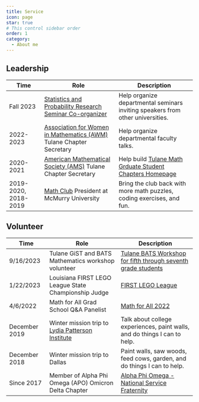 ```yaml
---
title: Service
icon: page
star: true
# This control sidebar order
order: 1
category:
  - About me
---
```


<!-- more -->

## Leadership
Time | Role | Description
---|---|---
Fall 2023 | [Statistics and Probability Research Seminar Co-organizer](https://sse.tulane.edu/research-seminars-probability-and-statistics) | Help organize departmental seminars inviting speakers from other universities.
2022-2023 | [Association for Women in Mathematics (AWM)](https://awm-math.org/) Tulane Chapter Secretary | Help organize departmental faculty talks.
2020-2021 | [American Mathematical Society (AMS)](http://www.ams.org/home/page) Tulane Chapter Secretary  | Help build [Tulane Math Grduate Student Chapters Homepage](https://sites.google.com/view/tulanemath/home)
2019-2020, 2018-2019| [Math Club](https://mcm.edu/club/math-club/) President at McMurry University | Bring the club back with more math puzzles, coding exercises, and fun.


## Volunteer
Time | Role | Description
---|---|---
9/16/2023 | Tulane GiST and BATS Mathematics workshop volunteer| [Tulane BATS Workshop for fifth through seventh grade students](https://sse.tulane.edu/k12-stem/middle-school/bats/workshops)
1/22/2023 | Louisiana FIRST LEGO League State Championship Judge | [FIRST LEGO League](https://www.firstlegoleague.org/)
4/6/2022 | Math for All Grad School Q&A Panelist | [Math for All 2022](https://sites.google.com/view/mathforallnola/past-editions/math-for-all-2022)
December 2019 | Winter mission trip to [Lydia Patterson Institute](https://lpi-elpaso.org/) | Talk about college experiences, paint walls, and do things I can to help.
December 2018 | Winter mission trip to Dallas | Paint walls, saw woods, feed cows, garden, and do things I can to help.
Since 2017 | Member of Alpha Phi Omega (APO) Omicron Delta Chapter | [Alpha Phi Omega - National Service Fraternity ](https://apo.org/) 

